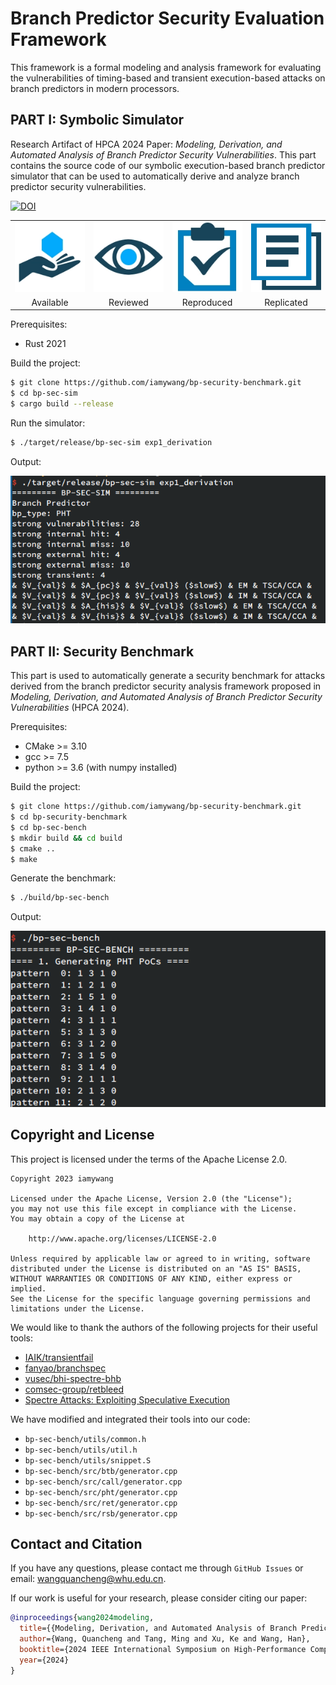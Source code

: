 # Branch Predictor Security Evaluation Framework

This framework is a formal modeling and analysis framework for evaluating the vulnerabilities of timing-based and transient execution-based attacks on branch predictors in modern processors.

## PART I: Symbolic Simulator

Research Artifact of HPCA 2024 Paper: *Modeling, Derivation, and Automated Analysis of Branch Predictor Security Vulnerabilities*. This part contains the source code of our symbolic execution-based branch predictor simulator that can be used to automatically derive and analyze branch predictor security vulnerabilities.

[![DOI](https://zenodo.org/badge/DOI/10.5281/zenodo.10297402.svg)](https://doi.org/10.5281/zenodo.10297402)

<table>
<tbody>
<tr>
<td align="center", width="25%"><img src="./screenshot/badges/Open_Research.png" style="margin: 0 auto;"/></td>
<td align="center", width="25%"><img src="./screenshot/badges/Research_Objects.png" style="margin: 0 auto;"/></td>
<td align="center", width="25%"><img src="./screenshot/badges/Results_Reproduced.png" style="margin: 0 auto;"/></td>
<td align="center", width="25%"><img src="./screenshot/badges/Findings_Replicated.png" style="margin: 0 auto;"/></td>
<tr>
<td align="center">Available</td>
<td align="center">Reviewed</td>
<td align="center">Reproduced</td>
<td align="center">Replicated</td>
</tbody>
</table>

Prerequisites:

- Rust 2021

Build the project:

```bash
$ git clone https://github.com/iamywang/bp-security-benchmark.git
$ cd bp-sec-sim
$ cargo build --release
```

Run the simulator:

```sh
$ ./target/release/bp-sec-sim exp1_derivation
```

Output:

![sim](./screenshot/sim.png)

## PART II: Security Benchmark

This part is used to automatically generate a security benchmark for attacks derived from the branch predictor security analysis framework proposed in *Modeling, Derivation, and Automated Analysis of Branch Predictor Security Vulnerabilities* (HPCA 2024).

Prerequisites:

- CMake >= 3.10
- gcc >= 7.5
- python >= 3.6 (with numpy installed)

Build the project:

```bash
$ git clone https://github.com/iamywang/bp-security-benchmark.git
$ cd bp-security-benchmark
$ cd bp-sec-bench
$ mkdir build && cd build
$ cmake ..
$ make
```

Generate the benchmark:

```sh
$ ./build/bp-sec-bench
```

Output:

![bench](./screenshot/bench.png)

## Copyright and License

This project is licensed under the terms of the Apache License 2.0.

```
Copyright 2023 iamywang

Licensed under the Apache License, Version 2.0 (the "License");
you may not use this file except in compliance with the License.
You may obtain a copy of the License at

    http://www.apache.org/licenses/LICENSE-2.0

Unless required by applicable law or agreed to in writing, software
distributed under the License is distributed on an "AS IS" BASIS,
WITHOUT WARRANTIES OR CONDITIONS OF ANY KIND, either express or implied.
See the License for the specific language governing permissions and
limitations under the License.
```

We would like to thank the authors of the following projects for their useful tools:

- [IAIK/transientfail](https://github.com/IAIK/transientfail)
- [fanyao/branchspec](https://github.com/fanyao/branchspec)
- [vusec/bhi-spectre-bhb](https://github.com/vusec/bhi-spectre-bhb)
- [comsec-group/retbleed](https://github.com/comsec-group/retbleed)
- [Spectre Attacks: Exploiting Speculative Execution](https://spectreattack.com/spectre.pdf)

We have modified and integrated their tools into our code:

- `bp-sec-bench/utils/common.h`
- `bp-sec-bench/utils/util.h`
- `bp-sec-bench/utils/snippet.S`
- `bp-sec-bench/src/btb/generator.cpp`
- `bp-sec-bench/src/call/generator.cpp`
- `bp-sec-bench/src/pht/generator.cpp`
- `bp-sec-bench/src/ret/generator.cpp`
- `bp-sec-bench/src/rsb/generator.cpp`

## Contact and Citation

If you have any questions, please contact me through `GitHub Issues` or email: wangquancheng@whu.edu.cn.

If our work is useful for your research, please consider citing our paper:

```bibtex
@inproceedings{wang2024modeling,
  title={{Modeling, Derivation, and Automated Analysis of Branch Predictor Security Vulnerabilities}},
  author={Wang, Quancheng and Tang, Ming and Xu, Ke and Wang, Han},
  booktitle={2024 IEEE International Symposium on High-Performance Computer Architecture (HPCA)},
  year={2024}
}
```